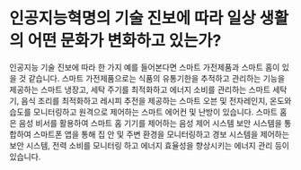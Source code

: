 # 인공지능혁명의 기술 진보에 따라 일상 생활의 어떤 문화가 변화하고 있는가? #

인공지능 기술 진보에 따라 한 가지 예를 들어본다면 스마트 가전제품과 스마트 홈이 있을 것 같습니다. 
스마트 가전제품으로는 식품의 유통기한을 추적하고 관리하는 기능을 제공하는 스마트 냉장고, 세탁 주기를 최적화하고 에너지 소비를 관리하는 스마트 세탁기, 음식 조리를 최적화하고 레시피 추전을 제공하는 스마트 오븐 및 전자레인지, 온도와 습도를 모니터링하고 원격으로 제어하는 스마트 에어컨 및 난방이 있습니다. 
스마트 홈은 음성 비서를 활용하여 스마트 홈 기기를 제어하는 음성 제어 시스템
보안 시스템을 통합하여 스마트폰 앱을 통해 집 안 및 주변 환경을 모니터링하고 경보 시스템을 제어하는 보안 시스템, 
전력 소비를 모니터링 하고 에너지 효율성을 향상시키는 에너지 관리 등이 있습니다. 
